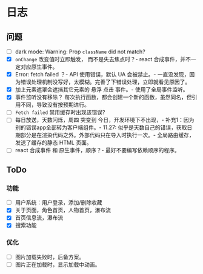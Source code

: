 # 日志

## 问题

- [ ] dark mode: Warning: Prop `className` did not match?
- [x] `onChange` 改变值时立即触发， 而不是失去焦点时？- react 合成事件，并不一定对应原生事件。
- [x] Error: fetch failed ？- API 使用错误，默认 UA 会被禁止。- 一直没发现，因为错误处理机制没写好，太模糊。完善了下错误处理，立即就看见原因了。
- [x] 加上元素遮罩会遮挡其它元素的 悬浮 点击 事件。- 使用了全局事件监听。
- [x] 事件监听没有移除？
      每次执行函数，都会创建一个新的函数，虽然同名，但引用不同，导致没有按预期进行。
- [ ] `Fetch failed` 禁用缓存时出现该错误?
- [ ] 每日放送，天数闪烁，周四 突变到 今日，开发环境下不出现，- 补充1：因为别的错误app全部转为客户端组件。- 11.27: 似乎是天数自己的错误，获取日期部分是在渲染代码之外。外部代码只在导入时执行一次。- 全局路由缓存，发送了缓存的静态 HTML 页面。
- [ ] react 合成事件 和 原生事件，顺序？- 最好不要编写依赖顺序的程序。

## ToDo

### 功能

- [ ] 用户系统：用户登录，添加/删除收藏
- [x] 关于页面，角色首页，人物首页，瀑布流
- [x] 首页信息流，瀑布流
- [x] 搜索功能

### 优化

- [ ] 图片加载失败时，后备方案。
- [ ] 图片正在加载时，显示加载中动画。
